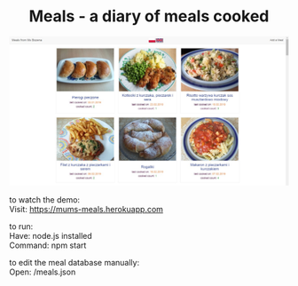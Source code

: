<h1 align="center">
  Meals - a diary of meals cooked
</h1>

![ScreenShot](images/screenshot.jpg)

to watch the demo:  
Visit: https://mums-meals.herokuapp.com

to run:  
Have: node.js installed  
Command: npm start  

to edit the meal database manually:  
Open: /meals.json
